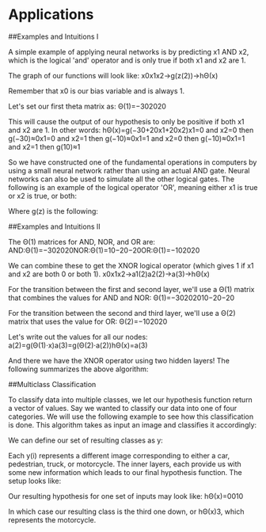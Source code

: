 # Applications

##Examples and Intuitions I

A simple example of applying neural networks is by predicting x1 AND x2, which is the logical 'and' operator and is only true if both x1 and x2 are 1.

The graph of our functions will look like:
x0x1x2→g(z(2))→hΘ(x)

Remember that x0 is our bias variable and is always 1.

Let's set our first theta matrix as:
Θ(1)=−302020

This will cause the output of our hypothesis to only be positive if both x1 and x2 are 1. In other words:
hΘ(x)=g(−30+20x1+20x2)x1=0  and  x2=0  then  g(−30)≈0x1=0  and  x2=1  then  g(−10)≈0x1=1  and  x2=0  then  g(−10)≈0x1=1  and  x2=1  then  g(10)≈1

So we have constructed one of the fundamental operations in computers by using a small neural network rather than using an actual AND gate. Neural networks can also be used to simulate all the other logical gates. The following is an example of the logical operator 'OR', meaning either x1 is true or x2 is true, or both:

Where g(z) is the following:

##Examples and Intuitions II

The Θ(1) matrices for AND, NOR, and OR are:
AND:Θ(1)=−302020NOR:Θ(1)=10−20−20OR:Θ(1)=−102020

We can combine these to get the XNOR logical operator (which gives 1 if x1 and x2 are both 0 or both 1).
x0x1x2→a1(2)a2(2)→a(3)→hΘ(x)

For the transition between the first and second layer, we'll use a Θ(1) matrix that combines the values for AND and NOR:
Θ(1)=−30202010−20−20

For the transition between the second and third layer, we'll use a Θ(2) matrix that uses the value for OR:
Θ(2)=−102020

Let's write out the values for all our nodes:
a(2)=g(Θ(1)⋅x)a(3)=g(Θ(2)⋅a(2))hΘ(x)=a(3)

And there we have the XNOR operator using two hidden layers! The following summarizes the above algorithm:

##Multiclass Classification

To classify data into multiple classes, we let our hypothesis function return a vector of values. Say we wanted to classify our data into one of four categories. We will use the following example to see how this classification is done. This algorithm takes as input an image and classifies it accordingly:

We can define our set of resulting classes as y:

Each y(i) represents a different image corresponding to either a car, pedestrian, truck, or motorcycle. The inner layers, each provide us with some new information which leads to our final hypothesis function. The setup looks like:

Our resulting hypothesis for one set of inputs may look like:
hΘ(x)=0010

In which case our resulting class is the third one down, or hΘ(x)3, which represents the motorcycle. 

